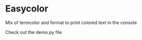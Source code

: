 # Easycolor
Mix of termcolor and format to print colored text in the console

Check out the demo.py file
